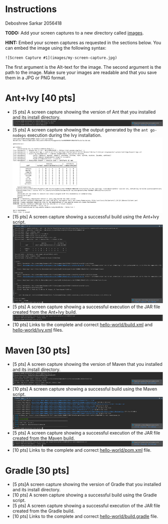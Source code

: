 # Instructions
Deboshree Sarkar 2056418

**TODO:** Add your screen captures to a new directory called [images](images).

**HINT:** Embed your screen captures as requested in the sections below. You can embed the image using the following syntax:

```
![Screen Capture #1](images/my-screen-capture.jpg)
```

The first argument is the Alt-text for the image. The second argument is the path to the image. Make sure your images are readable and that you save them in a JPG or PNG format.

# Ant+Ivy [40 pts]
- [5 pts] A screen capture showing the version of Ant that you installed and its install directory. ![Screen Capture #1](images/Ant1.png)
- [5 pts] A screen capture showing the output generated by the `ant go-nodeps` execution during the Ivy installation. ![Screen Capture #1](images/Ant2.png)
- [15 pts] A screen capture showing a successful build using the Ant+Ivy script. ![Screen Capture #1](images/Ant3.png)
- [5 pts] A screen capture showing a successful execution of the JAR file created from the Ant+Ivy build. ![Screen Capture #1](images/Ant4.png)
- [10 pts] Links to the complete and correct [hello-world/build.xml](hello-world/build.xml) and [hello-world/ivy.xml](hello-world/ivy.xml) files.

# Maven [30 pts]
- [5 pts] A screen capture showing the version of Maven that you installed and its install directory.![Screen Capture #1](images/Maven1.png)
- [10 pts] A screen capture showing a successful build using the Maven script.![Screen Capture #1](images/Maven2.png)
- [5 pts] A screen capture showing a successful execution of the JAR file created from the Maven build.![Screen Capture #1](images/Maven3.png)
- [10 pts] Links to the complete and correct [hello-world/pom.xml](hello-world/pom.xml) file.

# Gradle [30 pts]
- [5 pts]A screen capture showing the version of Gradle that you installed and its install directory.
- [10 pts] A screen capture showing a successful build using the Gradle script.
- [5 pts] A screen capture showing a successful execution of the JAR file created from the Gradle build.
- [10 pts] Links to the complete and correct [hello-world/build.gradle](hello-world/build.gradle) file.
